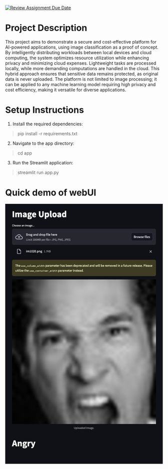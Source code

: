 [![Review Assignment Due Date](https://classroom.github.com/assets/deadline-readme-button-22041afd0340ce965d47ae6ef1cefeee28c7c493a6346c4f15d667ab976d596c.svg)](https://classroom.github.com/a/jzfQvm5J)
# Project Description
This project aims to demonstrate a secure and cost-effective platform for AI-powered applications, using image classification as a proof of concept. By intelligently distributing workloads between local devices and cloud computing, the system optimizes resource utilization while enhancing privacy and minimizing cloud expenses. Lightweight tasks are processed locally, while more demanding computations are handled in the cloud. This hybrid approach ensures that sensitive data remains protected, as original data is never uploaded. The platform is not limited to image processing; it can be applied to any machine learning model requiring high privacy and cost efficiency, making it versatile for diverse applications.

# Setup Instructions
1. Install the required dependencies:
  > pip install -r requirements.txt

2. Navigate to the app directory:
  > cd app

3. Run the Streamlit application:
  > streamlit run app.py


# Quick demo of webUI 
  ![UI Image](data/UI.png)
